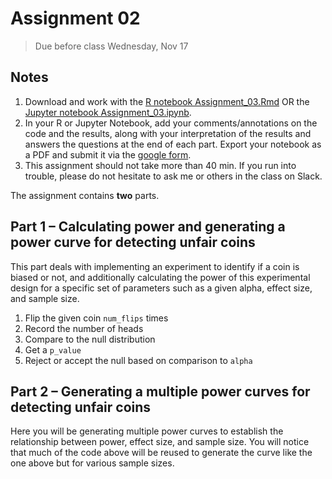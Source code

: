 # Assignment 02
>Due before class Wednesday, Nov 17

## Notes  
1. Download and work with the [R notebook Assignment_03.Rmd](https://github.com/krishnanlab/teaching/blob/master/2021-fall_statgaps/Assignments/Assignment_03.Rmd) OR the [Jupyter notebook Assignment_03.ipynb](https://github.com/krishnanlab/teaching/blob/master/2021-fall_statgaps/Assignments/Assignment_03.ipynb).
2. In your R or Jupyter Notebook, add your comments/annotations on the code and the results, along with your interpretation of the results and answers the questions at the end of each part. Export your notebook as a PDF and submit it via the [google form](https://bit.ly/statgaps2021_submit).
3. This assignment should not take more than 40 min. If you run into trouble, please do not hesitate to ask me or others in the class on Slack.

The assignment contains **two** parts.

## Part 1 – Calculating power and generating a power curve for detecting unfair coins
This part deals with implementing an experiment to identify if a coin is biased or not, and additionally calculating the power of this experimental design for a specific set of parameters such as a given alpha, effect size, and sample size.
1. Flip the given coin `num_flips` times
2. Record the number of heads
3. Compare to the null distribution
4. Get a `p_value`
5. Reject or accept the null based on comparison to `alpha`

## Part 2 – Generating a multiple power curves for detecting unfair coins
Here you will be generating multiple power curves to establish the relationship between power, effect size, and sample size. You will notice that much of the code above will be reused to generate the curve like the one above but for various sample sizes.

